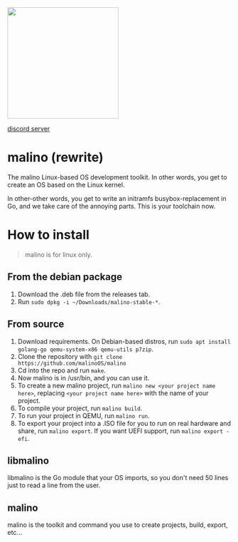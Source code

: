 <img src="https://winksplorer.net/malino.png" width="250">

[discord server](https://discord.gg/2yfxxfNT6F)

# malino (rewrite)
The malino Linux-based OS development toolkit. In other words, you get to create an OS based on the Linux kernel.

In other-other words, you get to write an initramfs busybox-replacement in Go, and we take care of the annoying parts. This is your toolchain now.

# How to install
> malino is for linux only.

## From the debian package
1. Download the .deb file from the releases tab.
2. Run `sudo dpkg -i ~/Downloads/malino-stable-*`.

## From source
1. Download requirements. On Debian-based distros, run `sudo apt install golang-go qemu-system-x86 qemu-utils p7zip`.
2. Clone the repository with `git clone https://github.com/malinoOS/malino`
3. Cd into the repo and run `make`.
4. Now malino is in /usr/bin, and you can use it.
5. To create a new malino project, run `malino new <your project name here>`, replacing `<your project name here>` with the name of your project.
6. To compile your project, run `malino build`.
7. To run your project in QEMU, run `malino run`.
8. To export your project into a .ISO file for you to run on real hardware and share, run `malino export`. If you want UEFI support, run `malino export -efi`.

## libmalino
libmalino is the Go module that your OS imports, so you don't need 50 lines just to read a line from the user.

## malino
malino is the toolkit and command you use to create projects, build, export, etc...

